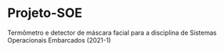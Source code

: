 # Projeto-SOE
Termômetro e detector de máscara facial para a disciplina de Sistemas Operacionais Embarcados (2021-1)
